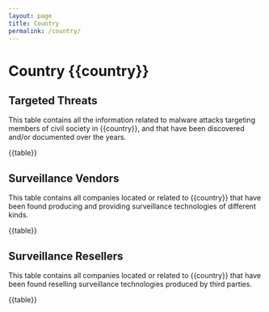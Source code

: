 ```yaml
---
layout: page
title: Country
permalink: /country/
---
```


Country {{country}}
===================

Targeted Threats
----------------

This table contains all the information related to malware attacks targeting
members of civil society in {{country}}, and that have been discovered and/or
documented over the years.

{{table}}

Surveillance Vendors
--------------------

This table contains all companies located or related to {{country}} that have
been found producing and providing surveillance technologies of different kinds.

{{table}}

Surveillance Resellers
----------------------

This table contains all companies located or related to {{country}} that have
been found reselling surveillance technologies produced by third parties.

{{table}}
